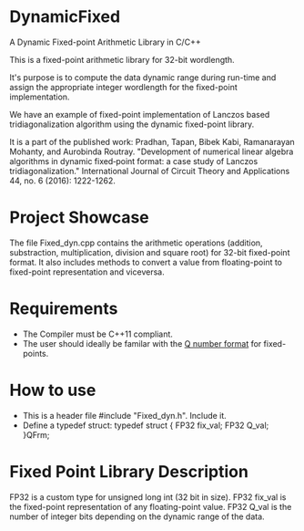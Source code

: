 # DynamicFixed
A Dynamic Fixed-point Arithmetic Library in C/C++ 

This is a fixed-point arithmetic library for 32-bit wordlength. 

It's purpose is to compute the data dynamic range during run-time and assign the appropriate integer wordlength for the fixed-point implementation.

We have an example of fixed-point implementation of Lanczos based tridiagonalization algorithm using the dynamic fixed-point library.

It is a part of the published work:
Pradhan, Tapan, Bibek Kabi, Ramanarayan Mohanty, and Aurobinda Routray. "Development of numerical linear algebra algorithms in dynamic fixed‐point format: a case study of Lanczos tridiagonalization." International Journal of Circuit Theory and Applications 44, no. 6 (2016): 1222-1262.

# Project Showcase
The file Fixed_dyn.cpp contains the arithmetic operations (addition, substraction, multiplication, division and square root) for 32-bit fixed-point format. It also includes methods to convert a value from floating-point to fixed-point representation and viceversa.

# Requirements
  - The Compiler must be C++11 compliant.
  - The user should ideally be familar with the [Q number format](https://en.wikipedia.org/wiki/Q_(number_format)) for fixed-points.

# How to use
  - This is a header file #include "Fixed_dyn.h". Include it.
  - Define a typedef struct:
                      typedef struct {
					FP32 fix_val;
					FP32 Q_val;
				}QFrm;
				
# Fixed Point Library Description
FP32 is a custom type for unsigned long int (32 bit in size). FP32 fix_val is the fixed-point representation of any floating-point value. FP32 Q_val is the number of integer bits depending on the dynamic range of the data.   
